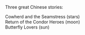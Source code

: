 Three great Chinese stories:  
  
  
Cowherd and the Seamstress (stars)  
Return of the Condor Heroes (moon)  
Butterfly Lovers (sun)